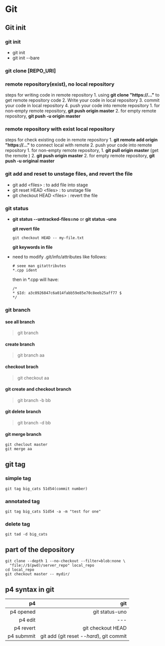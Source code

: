 # Git

## Git init

### git init

* git init
* git init --bare

### git clone \[REPO\_URI\]

### remote repository\(exist\), no local repository

steps for writing code in remote repository 1. using **git clone "https://..."** to get remote repository code 2. Write your code in local repository 3. commit your code in local repository 4. push your code into remote repository 1. for non-empty remote repository, **git push origin master** 2. for empty remote repository, **git push -u origin master**

### remote repository with exist local repository

steps for check existing code in remote repository 1. **git remote add origin "https://..."** to connect local with remote 2. push your code into remote repository 1. for non-empty remote repository, 1. **git pull origin master** \(get the remote \) 2. **git push origin master** 2. for empty remote repository, **git push -u original master**

### git add and reset to unstage files, and revert the file

* git add &lt;files&gt; : to add file into stage
* git reset HEAD &lt;files&gt; : to unstage file
* git checkout HEAD &lt;files&gt; : revert the file

### git status

* **git status --untracked-files=no** or **git status -uno**

  **git revert file**

  ```text
  git checkout HEAD -- my-file.txt
  ```

  **git keywords in file**

* need to modify .git/info/attributes like follows:

  ```text
  # seee man gitattributes
  *.cpp ident
  ```

  then in \*.cpp will have:

  ```text
  /*
  * $Id: a3c0926847c6a014fabb59e85e70c8eeb25aff77 $
  */
  ```

### git branch

#### see all branch

> git branch

#### create branch

> git branch aa

#### checkout brach

> git checkout aa

#### git create and checkout branch

> git branch -b bb

#### git delete branch

> git branch -d bb

#### git merge branch

```text
git checlout master
git merge aa
```

## git tag

### simple tag

```text
git tag big_cats 51d54(commit number)
```

### annotated tag

```text
git tag big_cats 51d54 -a -m "test for one"
```

### delete tag

```text
git tad -d big_cats
```



## part of the depository

```text
git clone --depth 1 --no-checkout --filter=blob:none \
  "file://$(pwd)/server_repo" local_repo
cd local_repo
git checkout master -- mydir/
```



## p4 syntax in git

| p4 | git |
| ---: | ---: |
| p4 opened | git status-uno |
| p4 edit | --- |
| p4 revert | git checkout HEAD |
| p4 submmit | git add \(git reset _--hard_\), git commit |

